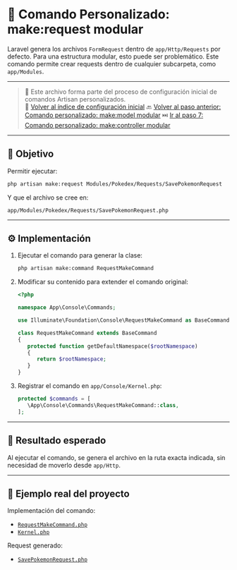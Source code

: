 # 🧩 Comando Personalizado: make:request modular

Laravel genera los archivos `FormRequest` dentro de `app/Http/Requests` por defecto. Para una estructura modular, esto puede ser problemático. Este comando permite crear requests dentro de cualquier subcarpeta, como `app/Modules`.

---

> 📌 Este archivo forma parte del proceso de configuración inicial de comandos Artisan personalizados.  
> 🔗 [Volver al índice de configuración inicial](./index.md)
> 🔙 [Volver al paso anterior: Comando personalizado: make:model modular](./make-model-command.md)
> ⏭️ [Ir al paso 7: Comando personalizado: make:controller modular](./make-controller-command.md)

---

## 🎯 Objetivo

Permitir ejecutar:

   ```bash
   php artisan make:request Modules/Pokedex/Requests/SavePokemonRequest
   ```

Y que el archivo se cree en:

   ```
   app/Modules/Pokedex/Requests/SavePokemonRequest.php
   ```

---

## ⚙️ Implementación

1. Ejecutar el comando para generar la clase:

   ```bash
   php artisan make:command RequestMakeCommand
   ```

2. Modificar su contenido para extender el comando original:

   ```php
   <?php

   namespace App\Console\Commands;

   use Illuminate\Foundation\Console\RequestMakeCommand as BaseCommand;

   class RequestMakeCommand extends BaseCommand
   {
      protected function getDefaultNamespace($rootNamespace)
      {
         return $rootNamespace;
      }
   }
   ```

3. Registrar el comando en `app/Console/Kernel.php`:

   ```php
   protected $commands = [
      \App\Console\Commands\RequestMakeCommand::class,
   ];
   ```

---

## 📄 Resultado esperado

Al ejecutar el comando, se genera el archivo en la ruta exacta indicada, sin necesidad de moverlo desde `app/Http`.

---

## 🔎 Ejemplo real del proyecto

Implementación del comando:

- [`RequestMakeCommand.php`](./examples/app/Console/Commands/RequestMakeCommand.php)
- [`Kernel.php`](./examples/app/Console/Kernel.php)

Request generado:

- [`SavePokemonRequest.php`](./examples/app/Modules/Pokedex/Requests/SavePokemonRequest.php)
